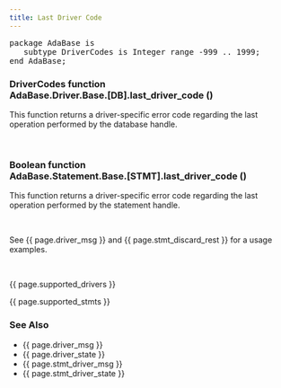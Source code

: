 ```yaml
---
title: Last Driver Code
---
```


<div class="leftside">
<pre class="code">
package AdaBase is
   subtype DriverCodes is Integer range -999 .. 1999;
end AdaBase;
</pre>
<h3>DriverCodes function<br/>
AdaBase.Driver.Base.[DB].last_driver_code ()</h3>
<p>This function returns a driver-specific error code regarding the last
operation performed by the database handle.</p>
<br/>
<h3>Boolean function<br/>
AdaBase.Statement.Base.[STMT].last_driver_code ()</h3>
<p>This function returns a driver-specific error code regarding the last
operation performed by the statement handle.</p>
</br>
<p class="caption">See {{ page.driver_msg }} and {{ page.stmt_discard_rest }}
for a usage examples.</p>
<br/>
<p>{{ page.supported_drivers }}</p>
<p>{{ page.supported_stmts }}</p>
</div>
<div class="sidenav">
  <h3>See Also</h3>
  <ul>
    <li>{{ page.driver_msg }}</li>
    <li>{{ page.driver_state }}</li>
    <li>{{ page.stmt_driver_msg }}</li>
    <li>{{ page.stmt_driver_state }}</li>
  </ul>
</div>
